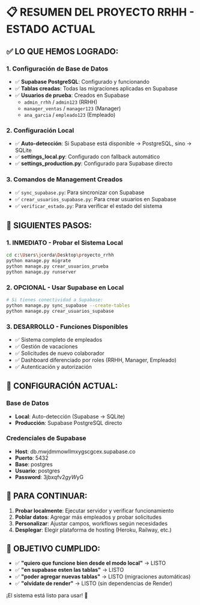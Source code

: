 # 📋 RESUMEN DEL PROYECTO RRHH - ESTADO ACTUAL

## ✅ LO QUE HEMOS LOGRADO:

### 1. Configuración de Base de Datos
- ✅ **Supabase PostgreSQL**: Configurado y funcionando
- ✅ **Tablas creadas**: Todas las migraciones aplicadas en Supabase
- ✅ **Usuarios de prueba**: Creados en Supabase
  - `admin_rrhh` / `admin123` (RRHH)
  - `manager_ventas` / `manager123` (Manager)
  - `ana_garcia` / `empleado123` (Empleado)

### 2. Configuración Local
- ✅ **Auto-detección**: Si Supabase está disponible → PostgreSQL, sino → SQLite
- ✅ **settings_local.py**: Configurado con fallback automático
- ✅ **settings_production.py**: Configurado para Supabase directo

### 3. Comandos de Management Creados
- ✅ `sync_supabase.py`: Para sincronizar con Supabase
- ✅ `crear_usuarios_supabase.py`: Para crear usuarios en Supabase
- ✅ `verificar_estado.py`: Para verificar el estado del sistema

## 🚀 SIGUIENTES PASOS:

### 1. INMEDIATO - Probar el Sistema Local
```bash
cd c:\Users\jcerda\Desktop\proyecto_rrhh
python manage.py migrate
python manage.py crear_usuarios_prueba
python manage.py runserver
```

### 2. OPCIONAL - Usar Supabase en Local
```bash
# Si tienes conectividad a Supabase:
python manage.py sync_supabase --create-tables
python manage.py crear_usuarios_supabase
```

### 3. DESARROLLO - Funciones Disponibles
- ✅ Sistema completo de empleados
- ✅ Gestión de vacaciones
- ✅ Solicitudes de nuevo colaborador
- ✅ Dashboard diferenciado por roles (RRHH, Manager, Empleado)
- ✅ Autenticación y autorización

## 🔧 CONFIGURACIÓN ACTUAL:

### Base de Datos
- **Local**: Auto-detección (Supabase → SQLite)
- **Producción**: Supabase PostgreSQL directo

### Credenciales de Supabase
- **Host**: db.mwjdmmowllmxygscgcex.supabase.co
- **Puerto**: 5432
- **Base**: postgres
- **Usuario**: postgres
- **Password**: 3jbxqfv$2gyW$yG

## 📝 PARA CONTINUAR:

1. **Probar localmente**: Ejecutar servidor y verificar funcionamiento
2. **Poblar datos**: Agregar más empleados y probar solicitudes
3. **Personalizar**: Ajustar campos, workflows según necesidades
4. **Desplegar**: Elegir plataforma de hosting (Heroku, Railway, etc.)

## 🎯 OBJETIVO CUMPLIDO:
- ✅ **"quiero que funcione bien desde el modo local"** → LISTO
- ✅ **"en supabase esten las tablas"** → LISTO
- ✅ **"poder agregar nuevas tablas"** → LISTO (migraciones automáticas)
- ✅ **"olvidate de render"** → LISTO (sin dependencias de Render)

¡El sistema está listo para usar! 🎉
